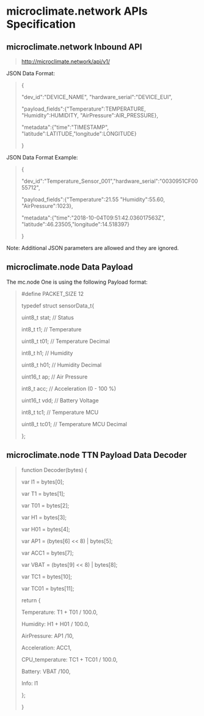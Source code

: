 # microclimate.network APIs Specification

## microclimate.network Inbound API

> http://microclimate.network/api/v1/

JSON Data Format:

> {
>
> "dev_id":"DEVICE_NAME", "hardware_serial":"DEVICE_EUI",
>
> "payload_fields":{"Temperature":TEMPERATURE, "Humidity":HUMIDITY, "AirPressure":AIR_PRESSURE},
>
> "metadata":{"time":"TIMESTAMP", "latitude":LATITUDE,"longitude":LONGITUDE}
>
> }

JSON Data Format Example:

> {
>
> "dev_id":"Temperature_Sensor_001","hardware_serial":"0030951CF0055712",
>
> "payload_fields":{"Temperature":21.55 "Humidity":55.60, "AirPressure":1023},
>
> "metadata":{"time":"2018-10-04T09:51:42.036017563Z", "latitude":46.23505,"longitude":14.518397}
>
> }

Note: Additional JSON parameters are allowed and they are ignored.


## microclimate.node Data Payload

The mc.node One is using the following Payload format:

>#define PACKET_SIZE 12
>
>typedef struct sensorData_t{
>
>  uint8_t   stat;   // Status
>
>  int8_t    t1;     // Temperature
>
>  uint8_t   t01;    // Temperature Decimal
>
>  int8_t    h1;     // Humidity
>
>  uint8_t   h01;    // Humidity Decimal
>
>  uint16_t  ap;     // Air Pressure
>
>  int8_t    acc;    // Acceleration (0 - 100 %)
>
>  uint16_t  vdd;    // Battery Voltage
>
>  int8_t    tc1;    // Temperature MCU
>
>  uint8_t   tc01;   // Temperature MCU Decimal
>
>};


## microclimate.node TTN Payload Data Decoder

> function Decoder(bytes) {
>
>  var I1 = bytes[0];
>
>  var T1 = bytes[1];
>
>  var T01 = bytes[2];
>
>  var H1 = bytes[3];
>
>  var H01 = bytes[4];
>
>  var AP1 = (bytes[6] << 8) | bytes[5];
>
>  var ACC1 = bytes[7];
>
>  var VBAT = (bytes[9] << 8) | bytes[8];
>
>  var TC1 = bytes[10];
>
>  var TC01 = bytes[11];
>  
>
> return {
>
>    Temperature: T1 + T01 / 100.0,
>
>    Humidity: H1 + H01 / 100.0,
>
>    AirPressure: AP1 /10,
>
>    Acceleration: ACC1,
>
>    CPU_temperature: TC1 + TC01 / 100.0,
>
>    Battery: VBAT /100,
>
>    Info: I1
>
> };
>
>}
